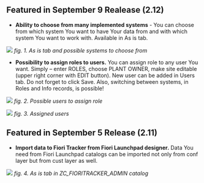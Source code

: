 ## Featured in September 9 Realease (2.12)

- **Ability to choose from many implemented systems** - You can choose from which system You want to have Your data from and with which system You want to work with. Available in As is tab. 

![](../res/chose_from_many_systems.png)
*fig. 1. As is tab and possible systems to choose from*

- **Possibility to assign roles to users.** You can assign role to any user You want. Simply – enter ROLES, choose PLANT OWNER, make site editable (upper right corner with EDIT button). New user can be added in Users tab. Do not forget to click Save. Also, switching between systems, in Roles and Info records, is possible! 

![](../res/users_to_assign_role.png)
*fig. 2. Possible users to assign role*

![](../res/assigned_users.png)
*fig. 3. Assigned users*

## Featured in September 5 Release (2.11)

- **Import data to Fiori Tracker from Fiori Launchpad designer.** Data You need from Fiori Launchpad catalogs can be imported not only from conf layer but from cust layer as well. 

![](../res/as_is_import.png)
*fig. 4. As is tab in ZC_FIORITRACKER_ADMIN catalog*
